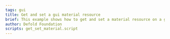 ```yaml
---
tags: gui
title: Get and set a gui material resource
brief: This example shows how to get and set a material resource on a gui component.
author: Defold Foundation
scripts: get_set_material.script
---
```


